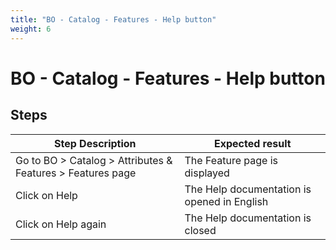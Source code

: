 ```yaml
---
title: "BO - Catalog - Features - Help button"
weight: 6
---
```


# BO - Catalog - Features - Help button
## Steps
| Step Description | Expected result |
| ----- | ----- |
| Go to BO > Catalog > Attributes & Features > Features page | The Feature page is displayed |
| Click on Help | The Help documentation is opened in English |
| Click on Help again | The Help documentation is closed |

